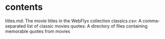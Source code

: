 # contents

titles.md: The movie titles in the WebFlyx collection
classics.csv: A comma-separated list of classic movies
quotes: A directory of files containing memorable quotes from movies